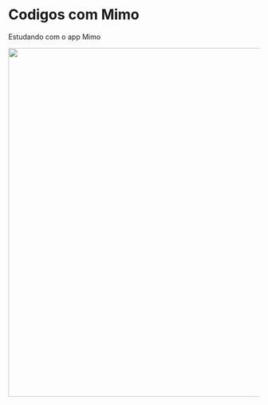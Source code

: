 # Codigos com Mimo
Estudando com o app Mimo
<br><div align="center">

<img src="" width="700px" />

</div>
